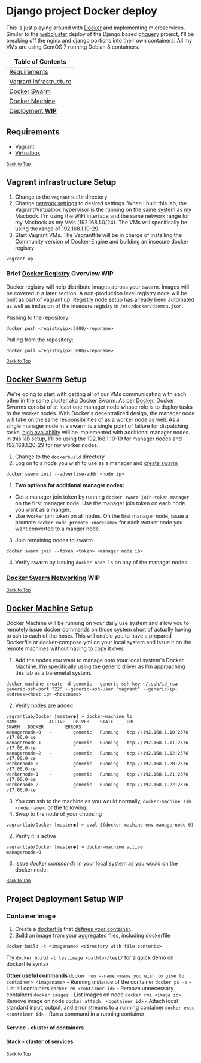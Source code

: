 # Django project Docker deploy
This is just playing around with [Docker](https://docs.docker.com/manuals/) and implementing microservices.  Similar to the [webcluster](https://github.com/shibusa/webcluster) deploy of the Django based [ghquery](https://github.com/shibusa/ghquery) project, I'll be breaking off the nginx and django portions into their own containers.  All my VMs are using CentOS 7 running Debian 8 containers.

Table of Contents |
--- |
[Requirements](#requirements) |
[Vagrant Infrastructure](#vagrant-infrastructure-setup) |
[Docker Swarm](#docker-swarm-setup) |
[Docker Machine](#docker-machine-setup) |
[Deployment **WIP**](#project-deployment-setup-wip) |

## Requirements
- [Vagrant](https://www.vagrantup.com/)
- [Virtualbox](https://www.virtualbox.org/)

<sup>[Back to Top](#django-project-docker-deploy)</sup>

## Vagrant infrastructure Setup
1. Change to the `vagrantbuild` directory
2. Change [network settings](https://www.vagrantup.com/docs/networking/public_network.html) to desired settings.  When I built this lab, the Vagrant/Virtualbox hypervisor is the running on the same system as my Macbook. I'm using the WiFi interface and the same network range for my Macbook as my VMs (192.168.1.0/24).  The VMs will specifically be using the range of 192.168.1.10-29.
3. Start Vagrant VMs.  The Vagrantfile will be in charge of installing the Community version of Docker-Engine and building an insecure docker registry
```
vagrant up
```

### Brief [Docker Registry](https://docs.docker.com/registry/) Overview **WIP**
Docker registry will help distribute images across your swarm.  Images will be covered in a later section.  A non-production level registry node will be built as part of vagrant up.  Registry node setup has already been automated as well as inclusion of the insecure registry in `/etc/docker/daemon.json`.

Pushing to the repository:
```
docker push <registryip>:5000/<reponame>
```

Pulling from the repository:
```
docker pull <registryip>:5000/<reponame>
```

<sup>[Back to Top](#django-project-docker-deploy)</sup>

## [Docker Swarm](https://docs.docker.com/engine/swarm/key-concepts/#what-is-a-swarm) Setup
We're going to start with getting all of our VMs communicating with each other in the same cluster aka Docker Swarm.  As per [Docker](https://docs.docker.com/engine/swarm/key-concepts/#what-is-a-node), Docker Swarms consist of at least one manager node whose role is to deploy tasks to the worker nodes.  With Docker's decentralized design, the manager node will take on the same responsibilities of as a worker node as well.  As a single manager node in a swarm is a single point of failure for dispatching tasks, [high availability](https://docs.docker.com/datacenter/ucp/2.1/guides/admin/configure/set-up-high-availability/) will be implemented with additional manager nodes.  In this lab setup, I'll be using the 192.168.1.10-19 for manager nodes and 192.168.1.20-29 for my worker nodes.

1. Change to the `dockerbuild` directory
2.  Log on to a node you wish to use as a manager and [create swarm](https://docs.docker.com/engine/swarm/swarm-tutorial/create-swarm/)
```
docker swarm init --advertise-addr <node ip>
```
  1. **Two options for additional manager nodes:**
  - Get a manager join token by running `docker swarm join-token manager` on the first manager node.  Use the manager join token on each node you want as a manger.
  - Use worker join token on all nodes.  On the first manager node, issue a promote `docker node promote <nodename>` for each worker node you want converted to a manger node.

3. Join remaining nodes to swarm
```
docker swarm join --token <token> <manager node ip>
```
4. Verify swarm by issuing `docker node ls` on any of the manager nodes

### [Docker Swarm Networking](https://docs.docker.com/engine/userguide/networking/#overlay-networks-in-swarm-mode)  **WIP**

<sup>[Back to Top](#django-project-docker-deploy)</sup>

## [Docker Machine](https://docs.docker.com/machine/overview/#why-should-i-use-it) Setup
Docker Machine will be running on your daily use system and allow you to remotely issue docker commands on those system short of actually having to ssh to each of the hosts.  This will enable you to have a prepared Dockerfile or docker-compose.yml on your local system and issue it on the remote machines without having to copy it over.

1. Add the nodes you want to manage onto your local system's Docker Machine.  I'm specifically using the generic driver as I'm approaching this lab as a baremetal system.
```
docker-machine create -d generic --generic-ssh-key ~/.ssh/id_rsa --generic-ssh-port "22" --generic-ssh-user "vagrant" --generic-ip-address=<host ip> <hostname>
```
2. Verify nodes are added
```
vagrantlab/Docker [master●] » docker-machine ls
NAME            ACTIVE   DRIVER    STATE     URL                       SWARM   DOCKER        ERRORS
managernode-0   -        generic   Running   tcp://192.168.1.10:2376           v17.06.0-ce   
managernode-1   -        generic   Running   tcp://192.168.1.11:2376           v17.06.0-ce   
managernode-2   -        generic   Running   tcp://192.168.1.12:2376           v17.06.0-ce   
workernode-0    -        generic   Running   tcp://192.168.1.20:2376           v17.06.0-ce   
workernode-1    -        generic   Running   tcp://192.168.1.21:2376           v17.06.0-ce   
workernode-2    -        generic   Running   tcp://192.168.1.22:2376           v17.06.0-ce   
```
3.  You can ssh to the machine as you would normally, `docker-machine ssh <node name>`, or the following:
  1. Swap to the node of your choosing
  ```
  vagrantlab/Docker [master●] » eval $(docker-machine env managernode-0)
  ```
  2. Verify it is active
  ```
  vagrantlab/Docker [master●] » docker-machine active                   
  managernode-0
  ```
  3. Issue _docker commands_ in your local system as you would on the docker node.

<sup>[Back to Top](#django-project-docker-deploy)</sup>

## Project Deployment Setup **WIP**
### Container Image
1. Create a [dockerfile](https://docs.docker.com/engine/reference/builder/) that [defines your container](https://docs.docker.com/get-started/part2/#dockerfile).
2. Build an image from your aggregated files, including dockerfile
```
docker build -t <imagename> <directory with file contents>
```
Try `docker build -t testimage <pathto>/test/` for a quick demo on dockerfile syntax

**[Other useful commands](https://docs.docker.com/engine/reference/run/)**
`docker run --name <name you wish to give to container> <imagename>` - Running instance of the container
`docker ps -a` - List all containers
`docker rm <container id>` - Remove unnecessary containers
`docker images` - List images on node
`docker rmi <image id>` - Remove image on node
`docker attach  <container id>` - Attach local standard input, output, and error streams to a running container
`docker exec <container id>` - Run a command in a running container

#### Service - cluster of containers


#### Stack - cluster of services

<sup>[Back to Top](#django-project-docker-deploy)</sup>
